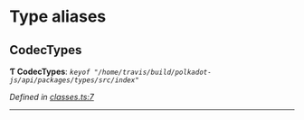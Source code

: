 

# Type aliases

<a id="codectypes"></a>

##  CodecTypes

**Ƭ CodecTypes**: *`keyof "/home/travis/build/polkadot-js/api/packages/types/src/index"`*

*Defined in [classes.ts:7](https://github.com/polkadot-js/api/blob/255b495/packages/types/src/classes.ts#L7)*

___


